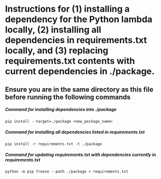 # Instructions for (1) installing a dependency for the Python lambda locally, (2) installing all dependencies in requirements.txt locally, and (3) replacing requirements.txt contents with current dependencies in ./package.

## Ensure you are in the same directory as this file before running the following commands

##### Command for installing dependencies into ./package

```shell
pip install --target=./package <new_package_name>
```

##### Command for installing all dependencies listed in requirements.txt

```shell
pip install -r requirements.txt -t ./package
```

##### Command for updating requirements.txt with dependencies currently in requirements.txt

```shell
python -m pip freeze --path ./package > requirements.txt
```
